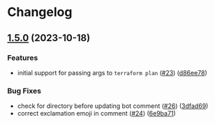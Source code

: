 # Changelog

## [1.5.0](https://github.com/HENNGE/terraform-check/compare/v1.4.1...v1.5.0) (2023-10-18)


### Features

* initial support for passing args to `terraform plan` ([#23](https://github.com/HENNGE/terraform-check/issues/23)) ([d86ee78](https://github.com/HENNGE/terraform-check/commit/d86ee78c06cf2097d7ca416d9261fa8c3c157472))


### Bug Fixes

* check for directory before updating bot comment ([#26](https://github.com/HENNGE/terraform-check/issues/26)) ([3dfad69](https://github.com/HENNGE/terraform-check/commit/3dfad694ba7ae12a8c8d8adb84fb44fb7c962c9a))
* correct exclamation emoji in comment ([#24](https://github.com/HENNGE/terraform-check/issues/24)) ([6e9ba71](https://github.com/HENNGE/terraform-check/commit/6e9ba7107462e9f75a71f4ffa632f9f088317092))
